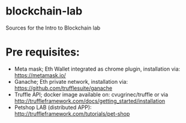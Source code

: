 # blockchain-lab
Sources for the Intro to Blockchain lab

# Pre requisites:

- Meta mask; Eth Wallet integrated as chrome plugin, installation via: https://metamask.io/
- Ganache; Eth private network, installation via: https://github.com/trufflesuite/ganache
- Truffle API; docker image available on: cvugrinec/truffle or via http://truffleframework.com/docs/getting_started/installation
- Petshop LAB (distributed APP):  http://truffleframework.com/tutorials/pet-shop
